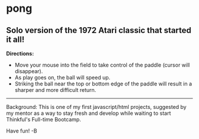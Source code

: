 # pong
## Solo version of the 1972 Atari classic that started it all!

**Directions:**
* Move your mouse into the field to take control of the paddle (cursor will disappear).
* As play goes on, the ball will speed up.
* Striking the ball near the top or bottom edge of the paddle will result in a sharper and more difficult return.
---
Background:  This is one of my first javascript/html projects, suggested by my mentor as a way to stay fresh and develop while waiting to start Thinkful's Full-time Bootcamp.

Have fun!
-B
